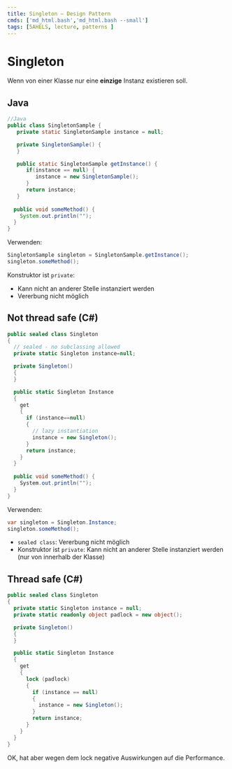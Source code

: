 ```yaml
---
title: Singleton – Design Pattern
cmds: ['md_html.bash','md_html.bash --small']
tags: [5AHELS, lecture, patterns ]
---
```


# Singleton

Wenn von einer Klasse nur eine **einzige** Instanz existieren soll.

## Java

```java
//Java
public class SingletonSample {  
   private static SingletonSample instance = null;

   private SingletonSample() {
   }

   public static SingletonSample getInstance() {
      if(instance == null) {
         instance = new SingletonSample();
      }
      return instance;
   }
  
  public void someMethod() {
    System.out.println("");
  }
}
```

Verwenden:

```java
SingletonSample singleton = SingletonSample.getInstance();
singleton.someMethod();
```



Konstruktor ist `private`:

- Kann nicht an anderer Stelle instanziert werden
- Vererbung nicht möglich



## Not thread safe (C#)

```csharp
public sealed class Singleton
{
  // sealed - no subclassing allowed
  private static Singleton instance=null;

  private Singleton()
  {
  }

  public static Singleton Instance
  {
    get
    {
      if (instance==null)
      {
        // lazy instantiation
        instance = new Singleton();
      }
      return instance;
    }
  }
  
  public void someMethod() {
    System.out.println("");
  }
}
```

Verwenden:

```csharp
var singleton = Singleton.Instance;
singleton.someMethod();
```

- `sealed class`: Vererbung nicht möglich
- Konstruktor ist `private`: Kann nicht an anderer Stelle instanziert werden (nur von innerhalb der Klasse)



## Thread safe (C#)

```csharp
public sealed class Singleton
{
  private static Singleton instance = null;
  private static readonly object padlock = new object();

  private Singleton()
  {
  }

  public static Singleton Instance
  {
    get
    {
      lock (padlock)
      {
        if (instance == null)
        {
          instance = new Singleton();
        }
        return instance;
      }
    }
  }
}
```

OK, hat aber wegen dem lock negative Auswirkungen auf die Performance.
